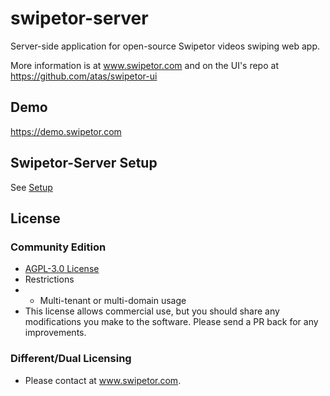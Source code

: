 # swipetor-server

Server-side application for open-source Swipetor videos swiping web app.

More information is at www.swipetor.com and on the UI's repo at https://github.com/atas/swipetor-ui

## Demo
https://demo.swipetor.com

## Swipetor-Server Setup
See [Setup](docs/setup.md)

## License

### Community Edition 
- [AGPL-3.0 License](LICENSE)
- Restrictions
- - Multi-tenant or multi-domain usage
- This license allows commercial use, but you should share any modifications you make to the software. Please send a
    PR back for any improvements.

### Different/Dual Licensing
- Please contact at www.swipetor.com.
